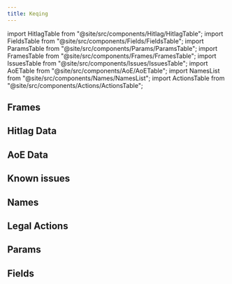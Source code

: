 ```yaml
---
title: Keqing
---
```


import HitlagTable from "@site/src/components/Hitlag/HitlagTable";
import FieldsTable from "@site/src/components/Fields/FieldsTable";
import ParamsTable from "@site/src/components/Params/ParamsTable";
import FramesTable from "@site/src/components/Frames/FramesTable";
import IssuesTable from "@site/src/components/Issues/IssuesTable";
import AoETable from "@site/src/components/AoE/AoETable";
import NamesList from "@site/src/components/Names/NamesList";
import ActionsTable from "@site/src/components/Actions/ActionsTable";

## Frames

<FramesTable item_key="keqing" />

## Hitlag Data

<HitlagTable item_key="keqing" />

## AoE Data

<AoETable item_key="keqing" />

## Known issues

<IssuesTable item_key="keqing" />

## Names

<NamesList item_key="keqing" />

## Legal Actions

<ActionsTable item_key="keqing" />

## Params

<ParamsTable item_key="keqing" />

## Fields

<FieldsTable item_key="keqing" />

